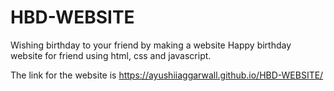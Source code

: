 # HBD-WEBSITE
Wishing birthday to your friend by making a website 
Happy birthday website for friend using html, css and javascript.

The link for the website is https://ayushiiaggarwall.github.io/HBD-WEBSITE/
